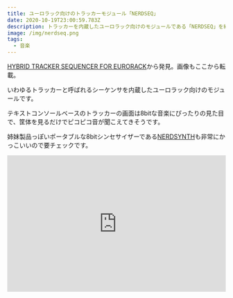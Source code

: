 ```yaml
---
title: ユーロラック向けのトラッカーモジュール「NERDSEQ」
date: 2020-10-19T23:00:59.783Z
description: トラッカーを内蔵したユーロラック向けのモジュールである「NERDSEQ」を紹介します。
image: /img/nerdseq.png
tags:
  - 音楽
---
```

[HYBRID TRACKER SEQUENCER FOR EURORACK](https://xor-electronics.com/nerdseq/)から発見。画像もここから転載。

いわゆるトラッカーと呼ばれるシーケンサを内蔵したユーロラック向けのモジュールです。

テキストコンソールベースのトラッカーの画面は8bitな音楽にぴったりの見た目で、筐体を見るだけでピコピコ音が聞こえてきそうです。

姉妹製品っぽいポータブルな8bitシンセサイザーである[NERDSYNTH](https://xor-electronics.com/nerdsynth/)も非常にかっこいいので要チェックです。

<iframe width="100%" height="315" src="https://www.youtube.com/embed/AlVHEK6fXO8" frameborder="0" allow="accelerometer; autoplay; clipboard-write; encrypted-media; gyroscope; picture-in-picture" allowfullscreen></iframe>
